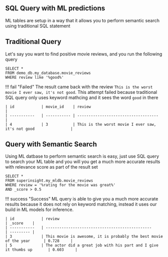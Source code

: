 
## SQL Query with ML predictions
ML tables are setup in a way that it allows you to perform semantic search using traditional SQL statement

## Traditional Query

Let's say you want to find positive movie reviews, and you run the following query 
```
SELECT * 
FROM demo_db.my_database.movie_reviews
WHERE review like '%good%'
```

!!! fail "Failed"
    The result came back with the review `This is the worst movie I ever saw, it's not good`. This attempt failed because traditional SQL query only uses keyword mathcing and it sees the word `good` in there

    | id            | movie_id    | review                                                           |
    | -----------   | ----------- | ------------------------------------                             |
    | 4             | 3           | This is the worst movie I ever saw, it's not good                |



## Query with Semantic Search

Using ML datbase to perform semantic search is easy, just use SQL query to search your ML table and you will you get a much more accurate results with relevance score as part of the result set
```
SELECT * 
FROM superinsight.my_mldb.movie_reviews
WHERE review = '%rating for the movie was great%'
AND _score > 0.5
```

!!! success "Success"
    ML query is able to give you a much more accurate results because it does not rely on keyword matching, instead it uses our build in ML models for inference.

    | id            | review                                                                | _score    |
    | -----------   | -----------------------------------------------                       | --------- |
    | 3             | This movie is awesome, it is probably the best movie of the year      | 0.728     | 
    | 5             | The actor did a great job with his part and I give it thumbs up       | 0.603     |
